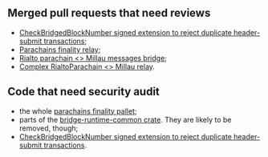 ## Merged pull requests that need reviews

- [CheckBridgedBlockNumber signed extension to reject duplicate header-submit transactions](https://github.com/paritytech/parity-bridges-common/pull/1352);
- [Parachains finality relay](https://github.com/paritytech/parity-bridges-common/pull/1199);
- [Rialto parachain <> Millau messages bridge](https://github.com/paritytech/parity-bridges-common/pull/1218);
- [Complex RialtoParachain <> Millau relay](https://github.com/paritytech/parity-bridges-common/pull/1405).

## Code that need security audit

- the whole [parachains finality pallet](./modules/parachains);
- parts of the [bridge-runtime-common crate](./bin/runtime-common). They are likely to be removed, though;
- [CheckBridgedBlockNumber signed extension to reject duplicate header-submit transactions](https://github.com/paritytech/parity-bridges-common/pull/1352).